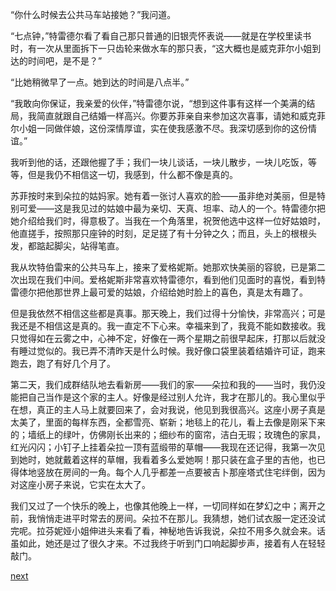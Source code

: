 
“你什么时候去公共马车站接她？”我问道。

“七点钟，”特雷德尔看了看自己那只普通的旧银壳怀表说——就是在学校里读书时，有一次从里面拆下一只齿轮来做水车的那只表，“这大概也是威克菲尔小姐到达的时间吧，是不是？”

“比她稍微早了一点。她到达的时间是八点半。”

“我敢向你保证，我亲爱的伙伴，”特雷德尔说，“想到这件事有这样一个美满的结局，我简直就跟自己结婚一样高兴。你要苏菲亲自来参加这次喜事，请她和威克菲尔小姐一同做伴娘，这份深情厚谊，实在使我感激不尽。我深切感到你的这份情谊。”

我听到他的话，还跟他握了手；我们一块儿谈话，一块儿散步，一块儿吃饭，等等，但是我仍不相信这一切，我感到，什么都不像是真的。

苏菲按时来到朵拉的姑妈家。她有着一张讨人喜欢的脸——虽非绝对美丽，但是特别可爱——这是我见过的姑娘中最为亲切、天真、坦率、动人的一个。特雷德尔把她介绍给我们时，得意极了。当我在一个角落里，祝贺他选中这样一位好姑娘时，他直搓手，按照那只座钟的时刻，足足搓了有十分钟之久；而且，头上的根根头发，都踮起脚尖，站得笔直。

我从坎特伯雷来的公共马车上，接来了爱格妮斯。她那欢快美丽的容貌，已是第二次出现在我们中间。爱格妮斯非常喜欢特雷德尔，看到他们见面时的喜悦，看到特雷德尔把他那世界上最可爱的姑娘，介绍给她时脸上的喜色，真是太有趣了。

但是我依然不相信这些都是真事。那天晚上，我们过得十分愉快，非常高兴；可是我还是不相信这是真的。我一直定不下心来。幸福来到了，我竟不能如数接收。我只觉得如在云雾之中，心神不定，好像在一两个星期之前很早起床，打那以后就没有睡过觉似的。我已弄不清昨天是什么时候。我好像口袋里装着结婚许可证，跑来跑去，跑了有好几个月了。

第二天，我们成群结队地去看新房——我们的家——朵拉和我的——当时，我仍没能把自己当作是这个家的主人。好像是经过别人允许，我才在那儿的。我心里似乎在想，真正的主人马上就要回来了，会对我说，他见到我很高兴。这座小房子真是太美了，里面的每样东西，全都雪亮、崭新；地毯上的花儿，看上去像是刚采下来的；墙纸上的绿叶，仿佛刚长出来的；细纱布的窗帘，洁白无瑕；玫瑰色的家具，红光闪闪；小钉子上挂着朵拉一顶有蓝缎带的草帽——我现在还记得，我第一次见到她时，她就戴着这样的草帽，我看着多么爱她啊！那只装在盒子里的吉他，也已得体地竖放在房间的一角。每个人几乎都差一点要被吉卜那座塔式住宅绊倒，因为对这座小房子来说，它实在太大了。

我们又过了一个快乐的晚上，也像其他晚上一样，一切同样如在梦幻之中；离开之前，我悄悄走进平时常去的房间。朵拉不在那儿。我猜想，她们试衣服一定还没试完呢。拉芬妮娅小姐伸进头来看了看，神秘地告诉我说，朵拉不用多久就会来。话虽如此，她还是过了很久才来。不过我终于听到门口响起脚步声，接着有人在轻轻敲门。

[next](page555.md)